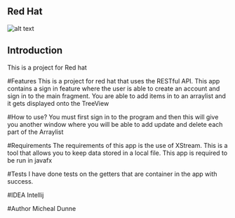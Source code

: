 ## Red Hat
![alt text](https://upload.wikimedia.org/wikipedia/sco/thumb/6/6c/RedHat.svg/1280px-RedHat.svg.png)

Introduction
------------
This is a project for Red hat

#Features
This is a project for red hat that uses the RESTful API.
This app contains a sign in feature where the user is able to create an account and sign in to the main fragment.
You are able to add items in to an arraylist and it gets displayed onto the TreeView

#How to use?
You must first sign in to the program and then this will give you another window
where you will be able to add update and delete each part of the Arraylist

#Requirements
The requirements of this app is the use of XStream. This is a tool that allows you to keep data stored in a local file.
This app is required to be run in javafx

#Tests
I have done tests on the getters that are container in the app with success.

#IDEA
Intellij

#Author
Micheal Dunne
